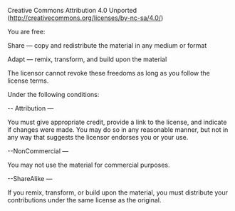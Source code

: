 Creative Commons Attribution 4.0 Unported (http://creativecommons.org/licenses/by-nc-sa/4.0/)

You are free:

Share — copy and redistribute the material in any medium or format

Adapt — remix, transform, and build upon the material

The licensor cannot revoke these freedoms as long as you follow the license terms.

Under the following conditions:

-- Attribution —

You must give appropriate credit, provide a link to the license, and indicate if changes were made. You may do so in any reasonable manner, but not in any way that suggests the licensor endorses you or your use.

--NonCommercial —

You may not use the material for commercial purposes.

--ShareAlike —

If you remix, transform, or build upon the material, you must distribute your contributions under the same license as the original.

